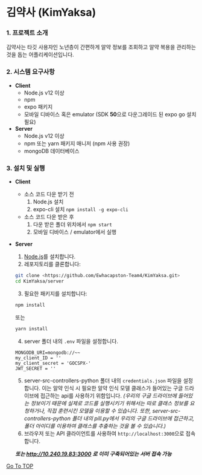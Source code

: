 # 김약사 (KimYaksa) #
### 1. 프로젝트 소개 ###
김약사는 타깃 사용자인 노년층이 간편하게 알약 정보를 조회하고 알약 복용을 관리하는 것을 돕는 어플리케이션입니다. 

### 2. 시스템 요구사항 ###
* __Client__
    * Node.js v12 이상
    * npm
    * expo 패키지
    * 모바일 디바이스 혹은 emulator (SDK **50**으로 다운그레이드 된 expo go 설치 필요) 
* __Server__
    * Node.js v12 이상
    * npm 또는 yarn 패키지 매니저 (npm 사용 권장)
    * mongoDB 데이터베이스
      
### 3. 설치 및 실행 ###
* __Client__
    - 소스 코드 다운 받기 전
      1. Node.js 설치
      2. expo-cli 설치
      ```npm install -g expo-cli```
    - 소스 코드 다운 받은 후
      1. 다운 받은 폴더 위치에서
      ```npm start```
      3. 모바일 디바이스 / emulator에서 실행
* __Server__
    1. [Node.js](<https://nodejs.org/>)를 설치합니다.
    2. 레포지토리를 클론합니다:
    ```bash
    git clone <https://github.com/Ewhacapston-Team4/KimYaksa.git>
    cd KimYaksa/server
    ```
    3. 필요한 패키지를 설치합니다:
    ```bash
    npm install
    ```
    또는
    ```bash
    yarn install
    ```
    4. server 폴더 내의 `.env` 파일을 설정합니다. 
    ```plaintext
    MONGODB_URI=mongodb://~~
    my_client_ID = ''
    my_client_secret = 'GOCSPX-'
    JWT_SECRET = ''
    ```
    5. server-src-controllers-python 폴더 내의 `credentials.json` 파일을 설정합니다. 이는 알약 인식 시 필요한 알약 인식 모델 클래스가 들어있는 구글 드라이브에 접근하는 api를 사용하기 위함입니다. _(우리의 구글 드라이브에 들어있는 정보이기 때문에 실제로 코드를 실행시키기 위해서는 따로 클래스 정보를 요청하거나, 직접 훈련시킨 모델을 이용할 수 있습니다. 또한, server-src-controllers-python 폴더 내의 pill.py에서 우리의 구글 드라이브에 접근하고, 폴더 아이디를 이용하여 클래스를 추출하는 것을 볼 수 있습니다.)_
    6. 브라우저 또는 API 클라이언트를 사용하여 `http://localhost:3000`으로 접속합니다.

  ___또는 http://10.240.19.83:3000 로 이미 구축되어있는 서버 접속 가능___

[Go To TOP](#TOP)
